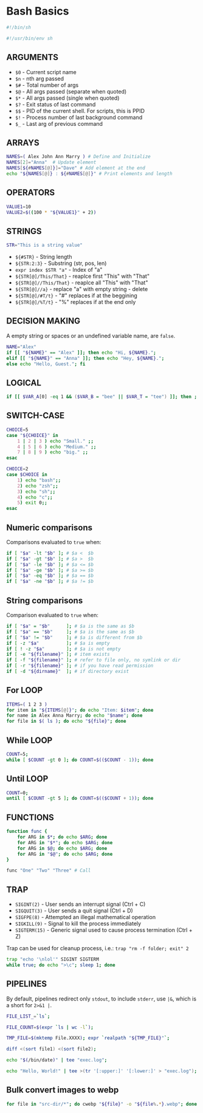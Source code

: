 # Bash Basics

```sh
#!/bin/sh
```
```sh
#!/usr/bin/env sh
```

## ARGUMENTS

- `$0` - Current script name
- `$n` - nth arg passed
- `$#` - Total number of args
- `$@` - All args passed (separate when quoted)
- `$*` - All args passed (single when quoted)
- `$?` - Exit status of last command
- `$$` - PID of the current shell. For scripts, this is PPID
- `$!` - Process number of last background command
- `$_` - Last arg of previous command

## ARRAYS

```sh
NAMES=( Alex John Ann Marry ) # Define and Initialize
NAMES[2]="Anna"  # Update element
NAMES[${#NAMES[@]}]="Dave" # Add element at the end
echo "${NAMES[@]} : ${#NAMES[@]}" # Print elements and length
```

## OPERATORS

```sh
VALUE1=10
VALUE2=$((100 * "${VALUE1}" + 2))
```

## STRINGS

```sh
STR="This is a string value"
```
- `${#STR}`              - String length
- `${STR:2:3}`           - Substring (str, pos, len)
- `expr index $STR "a"`  - Index of "a"
- `${STR[@]/This/That}`  - reaplce first "This" with "That"
- `${STR[@]//This/That}` - reaplce all "This" with "That"
- `${STR[@]//a}`         - replace "a" with empty string - delete
- `${STR[@]/#T/t}`       - "#" replaces if at the beggining
- `${STR[@]/%T/t}`       - "%" replaces if at the end only

## DECISION MAKING

A empty string or spaces or an undefined variable name, are `false`.

```sh
NAME="Alex"
if [[ "${NAME}" == "Alex" ]]; then echo "Hi, ${NAME}.";
elif [[ "${NAME}" == "Anna" ]]; then echo "Hey, ${NAME}.";
else echo "Hello, Guest."; fi
```

## LOGICAL

```sh
if [[ $VAR_A[0] -eq 1 && ($VAR_B = "bee" || $VAR_T = "tee") ]]; then ; fi
```

## SWITCH-CASE

```sh
CHOICE=5
case "${CHOICE}" in
    1 | 2 | 3 ) echo "Small." ;;
    4 | 5 | 6 ) echo "Medium." ;;
    7 | 8 | 9 ) echo "big." ;;
esac

CHOICE=2
case $CHOICE in
    1) echo "bash";;
    2) echo "zsh";;
    3) echo "sh";;
    4) echo "c";;
    5) exit 0;;
esac
```

## Numeric comparisons

Comparisons evaluated to `true` when:

```sh
if [ "$a" -lt "$b" ]; # $a <  $b
if [ "$a" -gt "$b" ]; # $a >  $b
if [ "$a" -le "$b" ]; # $a <= $b
if [ "$a" -ge "$b" ]; # $a >= $b
if [ "$a" -eq "$b" ]; # $a == $b
if [ "$a" -ne "$b" ]; # $a != $b
```

## String comparisons

Comparison evaluated to `true` when:

```sh
if [ "$a" = "$b"      ]; # $a is the same as $b
if [ "$a" == "$b"     ]; # $a is the same as $b
if [ "$a" != "$b"     ]; # $a is different from $b
if [ -z "$a"          ]; # $a is empty
if [ ! -z "$a"        ]; # $a is not empty
if [ -e "${filename}" ]; # item exists
if [ -f "${filename}" ]; # refer to file only, no symlink or dir
if [ -r "${filename}" ]; # if you have read permission
if [ -d "${dirname}"  ]; # if directory exist
```

## For LOOP

```sh
ITEMS=( 1 2 3 )
for item in "${ITEMS[@]}"; do echo "Item: $item"; done
for name in Alex Anna Marry; do echo "$name"; done
for file in $( ls ); do echo "${file}"; done
```

## While LOOP

```sh
COUNT=5;
while [ $COUNT -gt 0 ]; do COUNT=$(($COUNT - 1)); done
```

## Until LOOP

```sh
COUNT=0;
until [ $COUNT -gt 5 ]; do COUNT=$(($COUNT + 1)); done
```

## FUNCTIONS

```sh
function func {
    for ARG in $*; do echo $ARG; done
    for ARG in "$*"; do echo $ARG; done
    for ARG in $@; do echo $ARG; done
    for ARG in "$@"; do echo $ARG; done
}

func "One" "Two" "Three" # Call
```

## TRAP

- `SIGINT(2)` - User sends an interrupt signal (Ctrl + C)
- `SIGQUIT(3)` - User sends a quit signal (Ctrl + D)
- `SIGFPE(8)` - Attempted an illegal mathematical operation
- `SIGKILL(9)` - Signal to kill the process immediately
- `SIGTERM(15)` - Generic signal used to cause process termination (Ctrl + Z)

Trap can be used for cleanup process, i.e.: `trap "rm -f folder; exit" 2`

```sh
trap "echo '\nlol'" SIGINT SIGTERM
while true; do echo ">\c"; sleep 1; done
```

## PIPELINES

By default, pipelines redirect only `stdout`, to include `stderr`, use `|&`, which is a short for `2>&1 |`.

```sh
FILE_LIST_=`ls`;

FILE_COUNT=$(expr `ls | wc -l`);

TMP_FILE=$(mktemp File.XXXX); expr `realpath "${TMP_FILE}"`;

diff <(sort file1) <(sort file2);

echo "$(/bin/date)" | tee "exec.log";

echo "Hello, World!" | tee >(tr '[:upper:]' '[:lower:]' > "exec.log");
```

## Bulk convert images to webp

```sh
for file in "src-dir/*"; do cwebp "${file}" -o "${file%.*}.webp"; done
```
